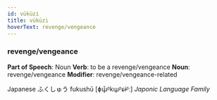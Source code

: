 ```yaml
---
id: vüküzi
title: vüküzi
hoverText: revenge/vengeance
---
```


### revenge/vengeance

**Part of Speech**: Noun
**Verb**: to be a revenge/vengeance
**Noun**: revenge/vengeance
**Modifier**: revenge/vengeance-related

Japanese ふくしゅう fukushū [ɸɯ̟̊ᵝkɯ̟ᵝɕɨᵝː]
*Japonic Language Family*